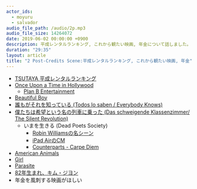 ```yaml
---
actor_ids:
  - moyuru
  - salvador
audio_file_path: /audio/2p.mp3
audio_file_size: 14264072
date: 2019-06-02 00:00:00 +0900
description: 平成レンタルランキング, これから観たい映画, 年金について話しました。
duration: "29:35"
layout: article
title: "2 Post-Credits Scene:平成レンタルランキング, これから観たい映画, 年金"
---
```


- [TSUTAYA 平成レンタルランキング](https://tsutaya.tsite.jp/feature/movie/heiseiranking/index)
- [Once Upon a Time in Hollywood](http://www.onceinhollywood.jp)
  - [Plan B Entertainment](https://www.imdb.com/search/title?companies=co0136967)
- [Beautiful Boy](https://beautifulboy-movie.jp)
- [誰もがそれを知っている (Todos lo saben / Everybody Knows)](https://longride.jp/everybodyknows/)
- [僕たちは希望という名の列車に乗った (Das schweigende Klassenzimmer/ The Silent Revolution)](http://bokutachi-kibou-movie.com)
  - いまを生きる (Dead Poets Society)
    - [Robin Williamsの名シーン](https://www.youtube.com/watch?v=aS1esgRV4Rc)
    - [iPad AirのCM](https://www.youtube.com/watch?v=Ep2_0WHogRQ)
    - [Counterparts - Carpe Diem](https://www.youtube.com/watch?v=iPAmX3JSXdc)
- [American Animals](http://www.phantom-film.com/americananimals/)
- [Girl](http://girl-movie.com)
- [Parasite](https://www.youtube.com/watch?v=CEIwFAQ-Rec)
- [82年生まれ、キム・ジヨン](https://www.amazon.co.jp/82年生まれ、キム・ジヨン-単行本-チョ・ナムジュ/dp/4480832114)
- 年金を風刺する映画がほしい